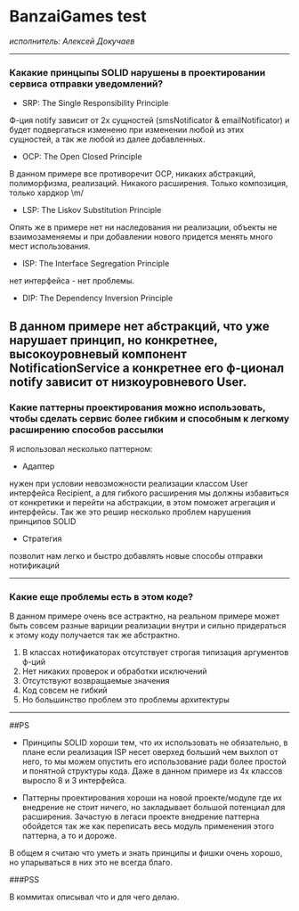 # BanzaiGames test

*исполнитель: Алексей Докучаев*

---
### Какакие принцыпы SOLID нарушены в проектировании сервиса отправки уведомлений?
- SRP: The Single Responsibility Principle

Ф-ция notify зависит от 2х сущностей (smsNotificator & emailNotificator) и будет подвергаться
измененю при изменении любой из этих сущностей, а так же любой из далее добавленных. 

- OCP: The Open Closed Principle

В данном примере все противоречит OCP, никаких абстракций, полиморфизма, реализаций.
 Никакого расширения. Только композиция, только хардкор \m/
 
- LSP: The Liskov Substitution Principle

Опять же в примере нет ни наследования ни реализации, объекты не взаимозаменяемы и при добавлении
нового придется менять много мест использования.

- ISP: The Interface Segregation Principle

нет интерфейса - нет проблемы. 

- DIP: The Dependency Inversion Principle

В данном примере нет абстракций, что уже нарушает принцип, но конкретнее, высокоуровневый компонент 
NotificationService а конкретнее его ф-ционал notify зависит от низкоуровневого User.
---
### Какие паттерны проектирования можно использовать, чтобы сделать сервис более гибким и способным к легкому расширению способов рассылки

Я использовал несколько паттерном:
- Адаптер 

нужен при условии невозможности реализации классом User интерфейса Recipient, а для гибкого расширения
мы должны избавиться от конкретики и перейти на абстракции, в этом поможет агрегация и интерфейсы. 
Так же это решир несколько проблем нарушения принципов SOLID

- Стратегия

позволит нам легко и быстро добавлять новые способы отправки нотификаций

---
### Какие еще проблемы есть в этом коде?

В данном примере очень все астрактно, на реальном примере может быть совсем разные вариции
 реализации внутри и сильно придераться к этому коду получается так же абстрактно.
 
1. В классах нотификаторах отсутствует строгая типизация аргументов ф-ций
1. Нет никаких проверок и обработки исключений
1. Отсутствуют возвращаемые значения
1. Код совсем не гибкий
1. Но большинство проблем это проблемы архитектуры

---
##PS
- Принципы SOLID хороши тем, что их использовать не обязательно, в плане если реализация ISP несет
оверхед больший чем выхлоп от него, то мы можем опустить его использование ради более простой
и понятной структуры кода. Даже в данном примере из 4х классов выросло 8 и 3 интерфейса. 

- Паттерны проектирования хороши на новой проекте/модуле где их внедрение не стоит ничего,
но закладывает большой потенциал для расширения. Зачастую в легаси проекте внедрение паттерна
обойдется так же как переписать весь модуль применения этого паттерна, а то и дороже.

В общем я считаю что уметь и знать принципы и фишки очень хорошо, но упарываться в них
это не всегда благо.

###PSS

В коммитах описывал что и для чего делаю.